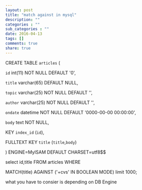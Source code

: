 ```yaml
---
layout: post
title: "match against in mysql"
description: ""
categories : ""
sub_categories : ""
date: 2016-04-13
tags: []
comments: true
share: true
---
```


CREATE TABLE `articles` (

`id` int(11) NOT NULL DEFAULT '0',

`title` varchar(65) DEFAULT NULL,

`topic` varchar(25) NOT NULL DEFAULT '',

`author` varchar(25) NOT NULL DEFAULT '',

`ondate` datetime NOT NULL DEFAULT '0000-00-00 00:00:00',

`body` text NOT NULL,

KEY `index_id` (`id`),

FULLTEXT KEY `title` (`title`,`body`)

) ENGINE=MyISAM DEFAULT CHARSET=utf8$$

  

  

  

select id,title FROM articles WHERE

MATCH(title) AGAINST ('+cvs' IN BOOLEAN MODE) limit 1000;

  

what you have to consier is depending on DB Engine

